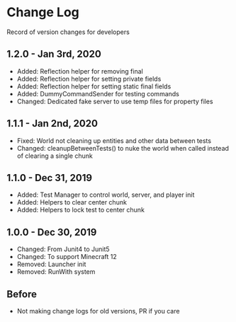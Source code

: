 
# Change Log

Record of version changes for developers

## 1.2.0 - Jan 3rd, 2020

* Added: Reflection helper for removing final
* Added: Reflection helper for setting private fields
* Added: Reflection helper for setting static final fields
* Added: DummyCommandSender for testing commands
* Changed: Dedicated fake server to use temp files for property files

## 1.1.1 - Jan 2nd, 2020

* Fixed: World not cleaning up entities and other data between tests
* Changed: cleanupBetweenTests() to nuke the world when called instead of clearing a single chunk

## 1.1.0 - Dec 31, 2019

* Added: Test Manager to control world, server, and player init
* Added: Helpers to clear center chunk
* Added: Helpers to lock test to center chunk

## 1.0.0 - Dec 30, 2019

* Changed: From Junit4 to Junit5
* Changed: To support Minecraft 12
* Removed: Launcher init
* Removed: RunWith system

## Before

* Not making change logs for old versions, PR if you care